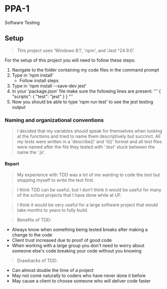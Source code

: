 # PPA-1
 Software Testing


## Setup
>This project uses 'Windows 8.1', 'npm', and 'Jest ^24.9.0'.

For the setup of this project you will need to follow these steps:
1.  Navigate to the folder containing my code files in the command prompt
2.  Type in 'npm install'
    - Follow install steps
3.  Type in 'npm install --save-dev jest'
4.  In your 'package.json' file make sure the following lines are present:
'''
{
  "scripts": {
    "test": "jest"
  }
}
'''
5.  Now you should be able to type 'npm run test' to see the jest testing output


### Naming and organizational conventions
>I decided that my variables should speak for themselves when looking at the functions and tried to name them descriptively but succinct. All my tests were written in a 'describe()' and 'it()' format and all test files were named after the file they tested with '.test' stuck between the name the '.js'.


#### Report
>My experience with TDD was a lot of me wanting to code the test but stopping myself to write the test first.

>I think TDD can be useful, but I don't think it would be useful for many of the school projects that I have done while at UF.

>I think it would be very useful for a large software project that would take months to years to fully build.

>Benefits of TDD:
- Always know when something being tested breaks after making a change to the code
- Client trust increased due to proof of good code
- When working with a large group you don't need to worry about someone else's code breaking your code without you knowing

>Drawbacks of TDD:
- Can almost double the time of a project
- May not come naturally to coders who have never done it before
- May cause a client to choose someone who will deliver code faster
